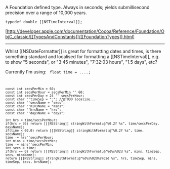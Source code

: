 A Foundation defined type. Always in seconds; yields submillisecond precision over a range of 10,000 years.

<code>typedef double [[NSTimeInterval]];</code>

[http://developer.apple.com/documentation/Cocoa/Reference/Foundation/ObjC_classic/[[TypesAndConstants]]/[[FoundationTypes]].html]


----
Whilst [[NSDateFormatter]] is great for formatting dates and times, is there something standard and localised for formatting a [[NSTimeInterval]], e.g. to show "5 seconds", or "3:45 minutes", "7:32:03 hours", "1.5 days", etc?

Currently I'm using:
<code>
    float time = ....;

    const int secsPerMin = 60;
    const int secsPerHour = secsPerMin '' 60;
    const int secsPerDay = 24 '' secsPerHour;
    const char ''timeSep = ":"; //@TODO localise...
    const char ''secsName = "secs";
    const char ''minsName = "mins";
    const char ''hrsName = "hrs";
    const char ''daysName = "days";

    int hrs = time/secsPerHour;
    if(hrs > 36) return [[[NSString]] stringWithFormat:@"%0.2f %s", time/secsPerDay, daysName];
    if(time < 60.0) return [[[NSString]] stringWithFormat:@"%0.2f %s", time, secsName];
    time -= hrs''secsPerHour;
    int mins = time/secsPerMin;
    time -= mins''secsPerMin;
    int secs = time;
    if(hrs == 0) return [[[NSString]] stringWithFormat:@"%d%s%02d %s", mins, timeSep, secs, minsName];
    return [[[NSString]] stringWithFormat:@"%d%s%02d%s%02d %s", hrs, timeSep, mins, timeSep, secs, hrsName];	
</code>